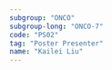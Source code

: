 ```yaml
---
subgroup: "ONCO"
subgroup-long: "ONCO-7"
code: "PS02"
tag: "Poster Presenter"
name: "Kailei Liu"
---
```


